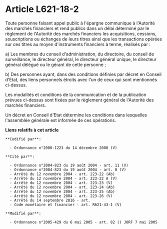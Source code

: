 # Article L621-18-2

Toute personne faisant appel public à l'épargne communique à l'Autorité des marchés financiers et rend publics dans un délai
déterminé par le règlement de l'Autorité des marchés financiers les acquisitions, cessions, souscriptions ou échanges de
leurs titres ainsi que les transactions opérées sur ces titres au moyen d'instruments financiers à terme, réalisés par :

a) Les membres du conseil d'administration, du directoire, du conseil de surveillance, le directeur général, le directeur
général unique, le directeur général délégué ou le gérant de cette personne ;

b) Des personnes ayant, dans des conditions définies par décret en Conseil d'Etat, des liens personnels étroits avec l'un de
ceux qui sont mentionnés ci-dessus.

Les modalités et conditions de la communication et de la publication prévues ci-dessus sont fixées par le règlement général
de l'Autorité des marchés financiers.

Un décret en Conseil d'Etat détermine les conditions dans lesquelles l'assemblée générale est informée de ces opérations.

**Liens relatifs à cet article**

	**Codifié par**:

	  - Ordonnance n°2000-1223 du 14 décembre 2000 (V)

	**Cité par**:

	  - Ordonnance n°2004-823 du 19 août 2004 - art. 11 (V)
	  - Ordonnance n°2004-823 du 19 août 2004 - art. 8 (V)
	  - Arrêté du 12 novembre 2004 - art. 223-22 (Ab)
	  - Arrêté du 12 novembre 2004 - art. 223-22 A (V)
	  - Arrêté du 12 novembre 2004 - art. 223-23 (V)
	  - Arrêté du 12 novembre 2004 - art. 223-24 (Ab)
	  - Arrêté du 12 novembre 2004 - art. 223-25 (Ab)
	  - Arrêté du 12 novembre 2004 - art. 223-26 (V)
	  - Arrêté du 14 septembre 2016 - art.
	  - Code monétaire et financier - art. R621-43-1 (V)

	**Modifié par**:

	  - Ordonnance n°2005-429 du 6 mai 2005 - art. 82 () JORF 7 mai 2005
